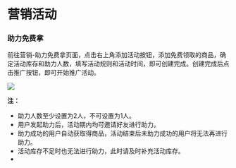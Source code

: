# 营销活动

### 助力免费拿

前往营销-助力免费拿页面，点击右上角添加活动按钮，添加免费领取的商品，确定活动库存和助力人数，填写活动规则和活动时间，即可创建完成。创建完成后点击推广按钮，即可开始推广活动。

![](http://md.stringon.com/img/%7Bfilename%7D%7B.suffix%7D20200910172053.png)

**注：**

- 助力人数至少设置为2人，不可设置为1人。
- 用户发起助力后，活动期内均可邀请好友进行助力。
- 助力成功的用户自动获取得商品，活动结束后未助力成功的用户将无法再进行助力。
- 活动库存不足时也无法进行助力，此时请及时补充活动库存。
- 

